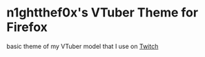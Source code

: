 # n1ghtthef0x's VTuber Theme for Firefox

basic theme of my VTuber model that I use on [Twitch](https://twitch.tv/n1ghtthef0x)
